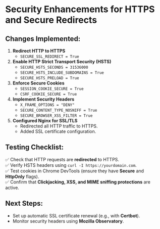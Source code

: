 # Security Enhancements for HTTPS and Secure Redirects

## Changes Implemented:

1. **Redirect HTTP to HTTPS**
   - `SECURE_SSL_REDIRECT = True`
2. **Enable HTTP Strict Transport Security (HSTS)**
   - `SECURE_HSTS_SECONDS = 31536000`
   - `SECURE_HSTS_INCLUDE_SUBDOMAINS = True`
   - `SECURE_HSTS_PRELOAD = True`
3. **Enforce Secure Cookies**
   - `SESSION_COOKIE_SECURE = True`
   - `CSRF_COOKIE_SECURE = True`
4. **Implement Security Headers**
   - `X_FRAME_OPTIONS = "DENY"`
   - `SECURE_CONTENT_TYPE_NOSNIFF = True`
   - `SECURE_BROWSER_XSS_FILTER = True`
5. **Configured Nginx for SSL/TLS**
   - Redirected all HTTP traffic to HTTPS.
   - Added SSL certificate configuration.

## Testing Checklist:

✅ Check that HTTP requests are **redirected** to HTTPS.  
✅ Verify HSTS headers using `curl -I https://yourdomain.com`.  
✅ Test cookies in Chrome DevTools (ensure they have **Secure** and **HttpOnly** flags).  
✅ Confirm that **Clickjacking, XSS, and MIME sniffing protections** are active.

## Next Steps:

- Set up automatic SSL certificate renewal (e.g., with **Certbot**).
- Monitor security headers using **Mozilla Observatory**.
